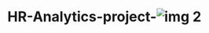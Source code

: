 # HR-Analytics-project-![img 2](https://user-images.githubusercontent.com/101013518/232125366-50dd1f6e-c43b-43ea-b533-ebd5664a9762.png)
